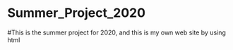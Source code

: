 # Summer_Project_2020
#This is the summer project for 2020, and this is my own web site by using html
